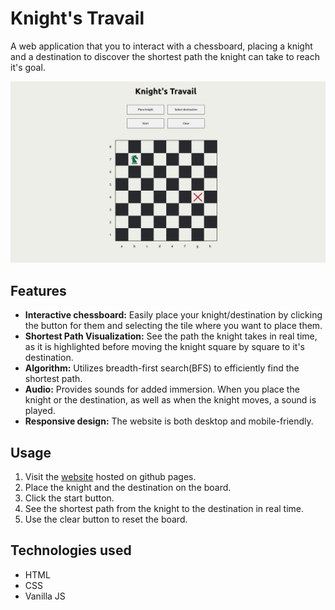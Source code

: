# Knight's Travail

A web application that you to interact with a chessboard, placing a knight and a destination to discover the shortest path the knight can take to reach it's goal.

![Knight's Travail website](website-screenshot.png)

## Features

- **Interactive chessboard:** Easily place your knight/destination by clicking the button for them and selecting the tile where you want to place them.
- **Shortest Path Visualization:** See the path the knight takes in real time, as it is highlighted before moving the knight square by square to it's destination.
- **Algorithm:** Utilizes breadth-first search(BFS) to efficiently find the shortest path.
- **Audio:** Provides sounds for added immersion. When you place the knight or the destination, as well as when the knight moves, a sound is played.
- **Responsive design:** The website is both desktop and mobile-friendly.

## Usage

1. Visit the [website](https://noname-256.github.io/knights-travail/) hosted on github pages.
2. Place the knight and the destination on the board.
3. Click the start button.
4. See the shortest path from the knight to the destination in real time.
5. Use the clear button to reset the board.

## Technologies used

- HTML
- CSS
- Vanilla JS
